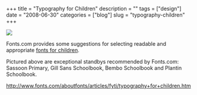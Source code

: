 +++
title = "Typography for Children"
description = ""
tags = ["design"]
date = "2008-06-30"
categories = ["blog"]
slug = "typography-children"
+++



  <div class="notebook-screenshot"><a href="http://www.fonts.com/aboutfonts/articles/fyti/typography+for+children.htm"><img src="/media/notebook/fonts-for-children.jpg" class="notebook-image" /></a></div><p>Fonts.com provides some suggestions for selecting readable and appropriate <a href="http://www.fonts.com/aboutfonts/articles/fyti/typography+for+children.htm">fonts for children</a>.</p>
<p>Pictured above are exceptional standbys recommended by Fonts.com: Sassoon Primary, Gill Sans Schoolbook, Bembo Schoolbook and Plantin Schoolbook.</p>
    
  <a href="http://www.fonts.com/aboutfonts/articles/fyti/typography+for+children.htm">http://www.fonts.com/aboutfonts/articles/fyti/typography+for+children.htm</a>
